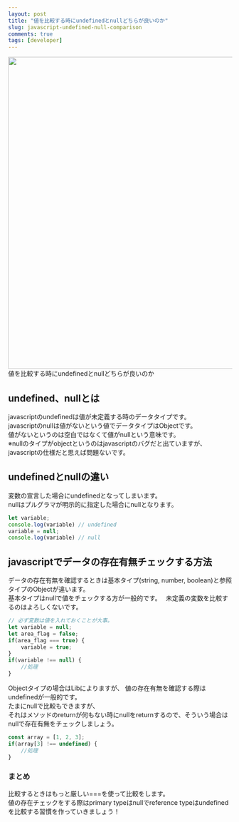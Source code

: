```yaml
---
layout: post
title: "値を比較する時にundefinedとnullどちらが良いのか"
slug: javascript-undefined-null-comparison
comments: true
tags: [developer]
---
```

<img src="https://drive.google.com/uc?export=view&id=1u7BSBIt1dMa6djlVbF-VmF72fTZ1X3TL"  width="700">
値を比較する時にundefinedとnullどちらが良いのか    

## undefined、nullとは
javascriptのundefinedは値が未定義する時のデータタイプです。  
javascriptのnullは値がないという値でデータタイプはObjectです。  
値がないというのは空白ではなくて値がnullという意味です。  
※nullのタイプがobjectというのはjavascriptのバグだと出ていますが、javascriptの仕様だと思えば問題ないです。　 

## undefinedとnullの違い
変数の宣言した場合にundefinedとなってしまいます。  
nullはプルグラマが明示的に指定した場合にnullとなります。  

```javascript
let variable;
console.log(variable) // undefined
variable = null;
console.log(variable) // null
```


## javascriptでデータの存在有無チェックする方法
データの存在有無を確認するときは基本タイプ(string, number, boolean)と参照タイプのObjectが違います。  
基本タイプはnullで値をチェックする方が一般的です。　 
未定義の変数を比較するのはよろしくないです。  
```javascript
// 必ず変数は値を入れておくことが大事。
let variable = null;
let area_flag = false;
if(area_flag === true) {
    variable = true;
}
if(variable !== null) {
    //処理
}
```

Objectタイプの場合はLibによりますが、
値の存在有無を確認する際はundefinedが一般的です。  
たまにnullで比較もできますが、  
それはメソッドのreturnが何もない時にnullをreturnするので、そういう場合はnullで存在有無をチェックしましょう。  
```javascript
const array = [1, 2, 3];
if(array[3] !== undefined) {
    //処理
}
```

### まとめ
比較するときはもっと厳しい===を使って比較をします。  
値の存在チェックをする際はprimary typeはnullでreference typeはundefinedを比較する習慣を作っていきましょう！  